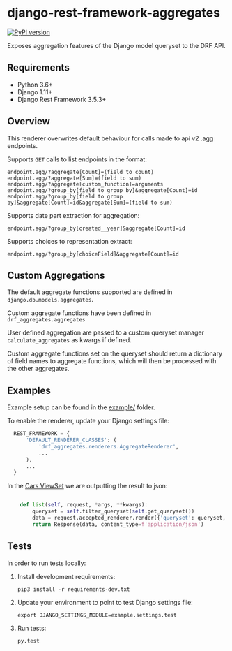 # django-rest-framework-aggregates
[![PyPI version](https://badge.fury.io/py/drf-aggregates.svg)](https://badge.fury.io/py/drf-aggregates)

Exposes aggregation features of the Django model queryset to the DRF API.

## Requirements

 - Python 3.6+
 - Django 1.11+
 - Django Rest Framework 3.5.3+

## Overview

This renderer overwrites default behaviour for calls made to api v2 .agg endpoints.

Supports `GET` calls to list endpoints in the format:

    endpoint.agg/?aggregate[Count]=(field to count)
    endpoint.agg/?aggregate[Sum]=(field to sum)
    endpoint.agg/?aggregate[custom_function]=arguments
    endpoint.agg/?group_by[field to group by]&aggregate[Count]=id
    endpoint.agg/?group_by[field to group by]&aggregate[Count]=id&aggregate[Sum]=(field to sum)

Supports date part extraction for aggregation:

    endpoint.agg/?group_by[created__year]&aggregate[Count]=id

Supports choices to representation extract:

    endpoint.agg/?group_by[choiceField]&aggregate[Count]=id

## Custom Aggregations

The default aggregate functions supported are defined in `django.db.models.aggregates`.

Custom aggregate functions have been defined in `drf_aggregates.aggregates`

User defined aggregation are passed to a custom queryset manager `calculate_aggregates` as kwargs if defined.

Custom aggregate functions set on the queryset should return a dictionary of field names to aggregate functions, which will then be processed with the other aggregates.

## Examples

Example setup can be found in the [example/](..blob/master/example/) folder.

To enable the renderer, update your Django settings file:

  ```python
    REST_FRAMEWORK = {
        'DEFAULT_RENDERER_CLASSES': (
            'drf_aggregates.renderers.AggregateRenderer',
            ...
        ),
        ...
    }
  ```

In the [Cars ViewSet](..blob/master/example/api/views.py) we are outputting the result to json:

  ```python

      def list(self, request, *args, **kwargs):
          queryset = self.filter_queryset(self.get_queryset())
          data = request.accepted_renderer.render({'queryset': queryset, 'request': request})
          return Response(data, content_type=f'application/json')
  ```


## Tests

In order to run tests locally:

1. Install development requirements:

    `pip3 install -r requirements-dev.txt`

2. Update your environment to point to test Django settings file:

    `export DJANGO_SETTINGS_MODULE=example.settings.test`

3. Run tests:

    `py.test`